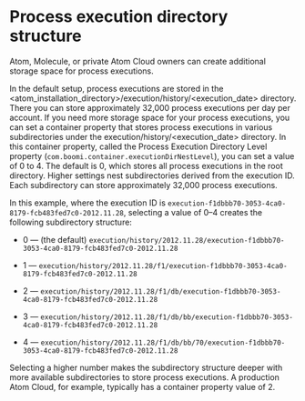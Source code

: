 # Process execution directory structure 

<head>
  <meta name="guidename" content="Integration"/>
  <meta name="context" content="GUID-36612b11-f65a-4868-a280-90828dac76a9"/>
</head>


Atom, Molecule, or private Atom Cloud owners can create additional storage space for process executions.

In the default setup, process executions are stored in the \<atom\_installation\_directory\>/execution/history/\<execution\_date\> directory. There you can store approximately 32,000 process executions per day per account. If you need more storage space for your process executions, you can set a container property that stores process executions in various subdirectories under the execution/history/\<execution\_date\> directory. In this container property, called the Process Execution Directory Level property \(`com.boomi.container.executionDirNestLevel`\), you can set a value of 0 to 4. The default is 0, which stores all process executions in the root directory. Higher settings nest subdirectories derived from the execution ID. Each subdirectory can store approximately 32,000 process executions.

In this example, where the execution ID is `execution-f1dbbb70-3053-4ca0-8179-fcb483fed7c0-2012.11.28`, selecting a value of 0–4 creates the following subdirectory structure:

-   0 — \(the default\) `execution/history/2012.11.28/execution-f1dbbb70-3053-4ca0-8179-fcb483fed7c0-2012.11.28`

-   1 — `execution/history/2012.11.28/f1/execution-f1dbbb70-3053-4ca0-8179-fcb483fed7c0-2012.11.28`

-   2 — `execution/history/2012.11.28/f1/db/execution-f1dbbb70-3053-4ca0-8179-fcb483fed7c0-2012.11.28`

-   3 — `execution/history/2012.11.28/f1/db/bb/execution-f1dbbb70-3053-4ca0-8179-fcb483fed7c0-2012.11.28`

-   4 — `execution/history/2012.11.28/f1/db/bb/70/execution-f1dbbb70-3053-4ca0-8179-fcb483fed7c0-2012.11.28`


Selecting a higher number makes the subdirectory structure deeper with more available subdirectories to store process executions. A production Atom Cloud, for example, typically has a container property value of 2.